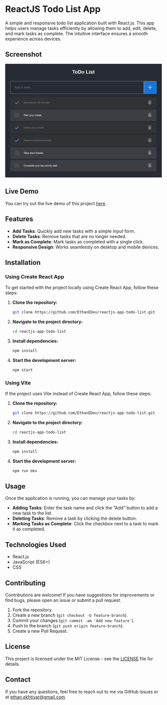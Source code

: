 # ReactJS Todo List App

A simple and responsive todo list application built with React.js. This app helps users manage tasks efficiently by allowing them to add, edit, delete, and mark tasks as complete. The intuitive interface ensures a smooth experience across devices.

## Screenshot

![Todo List Screenshot](./screenshot.png)  <!-- Replace with the path to your screenshot image -->

## Live Demo

You can try out the live demo of this project [here](https://reactjs-app-todo-list.vercel.app/).

## Features

- **Add Tasks**: Quickly add new tasks with a simple input form.
- **Delete Tasks**: Remove tasks that are no longer needed.
- **Mark as Complete**: Mark tasks as completed with a single click.
- **Responsive Design**: Works seamlessly on desktop and mobile devices.

## Installation

### Using Create React App

To get started with the project locally using Create React App, follow these steps:

1. **Clone the repository:**

    ```bash
    git clone https://github.com/EthanEDev/reactjs-app-todo-list.git
    ```

2. **Navigate to the project directory:**

    ```bash
    cd reactjs-app-todo-list
    ```

3. **Install dependencies:**

    ```bash
    npm install
    ```

4. **Start the development server:**

    ```bash
    npm start
    ```

### Using Vite

If the project uses Vite instead of Create React App, follow these steps:

1. **Clone the repository:**

    ```bash
    git clone https://github.com/EthanEDev/reactjs-app-todo-list.git
    ```

2. **Navigate to the project directory:**

    ```bash
    cd reactjs-app-todo-list
    ```

3. **Install dependencies:**

    ```bash
    npm install
    ```

4. **Start the development server:**

    ```bash
    npm run dev
    ```

## Usage

Once the application is running, you can manage your tasks by:

- **Adding Tasks**: Enter the task name and click the "Add" button to add a new task to the list.
- **Deleting Tasks**: Remove a task by clicking the delete button.
- **Marking Tasks as Complete**: Click the checkbox next to a task to mark it as completed.

## Technologies Used

- React.js
- JavaScript (ES6+)
- CSS

## Contributing

Contributions are welcome! If you have suggestions for improvements or find bugs, please open an issue or submit a pull request.

1. Fork the repository.
2. Create a new branch (`git checkout -b feature-branch`).
3. Commit your changes (`git commit -am 'Add new feature'`).
4. Push to the branch (`git push origin feature-branch`).
5. Create a new Pull Request.

## License

This project is licensed under the MIT License - see the [LICENSE](LICENSE) file for details.

## Contact

If you have any questions, feel free to reach out to me via GitHub issues or at [ethan.ekhtiyar@gmail.com](mailto:ethan.ekhtiyar@gmail.com).

